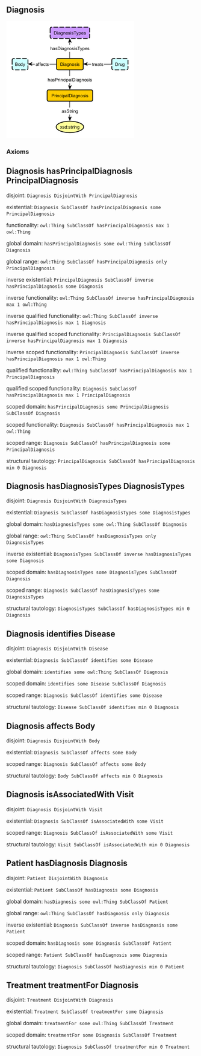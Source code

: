 ## Diagnosis
![schema-diagram](Diagnosis.png)

### Axioms

## Diagnosis hasPrincipalDiagnosis PrincipalDiagnosis
disjoint: `Diagnosis DisjointWith PrincipalDiagnosis`

existential: `Diagnosis SubClassOf hasPrincipalDiagnosis some PrincipalDiagnosis`

functionality: `owl:Thing SubClassOf hasPrincipalDiagnosis max 1 owl:Thing`

global domain: `hasPrincipalDiagnosis some owl:Thing SubClassOf Diagnosis`

global range: `owl:Thing SubClassOf hasPrincipalDiagnosis only PrincipalDiagnosis`

inverse existential: `PrincipalDiagnosis SubClassOf inverse hasPrincipalDiagnosis some Diagnosis`

inverse functionality: `owl:Thing SubClassOf inverse hasPrincipalDiagnosis max 1 owl:Thing`

inverse qualified functionality: `owl:Thing SubClassOf inverse hasPrincipalDiagnosis max 1 Diagnosis`

inverse qualified scoped functionality: `PrincipalDiagnosis SubClassOf inverse hasPrincipalDiagnosis max 1 Diagnosis`

inverse scoped functionality: `PrincipalDiagnosis SubClassOf inverse hasPrincipalDiagnosis max 1 owl:Thing`

qualified functionality: `owl:Thing SubClassOf hasPrincipalDiagnosis max 1 PrincipalDiagnosis`

qualified scoped functionality: `Diagnosis SubClassOf hasPrincipalDiagnosis max 1 PrincipalDiagnosis`

scoped domain: `hasPrincipalDiagnosis some PrincipalDiagnosis SubClassOf Diagnosis`

scoped functionality: `Diagnosis SubClassOf hasPrincipalDiagnosis max 1 owl:Thing`

scoped range: `Diagnosis SubClassOf hasPrincipalDiagnosis some PrincipalDiagnosis`

structural tautology: `PrincipalDiagnosis SubClassOf hasPrincipalDiagnosis min 0 Diagnosis`

## Diagnosis hasDiagnosisTypes DiagnosisTypes
disjoint: `Diagnosis DisjointWith DiagnosisTypes`

existential: `Diagnosis SubClassOf hasDiagnosisTypes some DiagnosisTypes`

global domain: `hasDiagnosisTypes some owl:Thing SubClassOf Diagnosis`

global range: `owl:Thing SubClassOf hasDiagnosisTypes only DiagnosisTypes`

inverse existential: `DiagnosisTypes SubClassOf inverse hasDiagnosisTypes some Diagnosis`

scoped domain: `hasDiagnosisTypes some DiagnosisTypes SubClassOf Diagnosis`

scoped range: `Diagnosis SubClassOf hasDiagnosisTypes some DiagnosisTypes`

structural tautology: `DiagnosisTypes SubClassOf hasDiagnosisTypes min 0 Diagnosis`

## Diagnosis identifies Disease
disjoint: `Diagnosis DisjointWith Disease`

existential: `Diagnosis SubClassOf identifies some Disease`

global domain: `identifies some owl:Thing SubClassOf Diagnosis`

scoped domain: `identifies some Disease SubClassOf Diagnosis`

scoped range: `Diagnosis SubClassOf identifies some Disease`

structural tautology: `Disease SubClassOf identifies min 0 Diagnosis`

## Diagnosis affects Body
disjoint: `Diagnosis DisjointWith Body`

existential: `Diagnosis SubClassOf affects some Body`

scoped range: `Diagnosis SubClassOf affects some Body`

structural tautology: `Body SubClassOf affects min 0 Diagnosis`

## Diagnosis isAssociatedWith Visit
disjoint: `Diagnosis DisjointWith Visit`

existential: `Diagnosis SubClassOf isAssociatedWith some Visit`

scoped range: `Diagnosis SubClassOf isAssociatedWith some Visit`

structural tautology: `Visit SubClassOf isAssociatedWith min 0 Diagnosis`

## Patient hasDiagnosis Diagnosis
disjoint: `Patient DisjointWith Diagnosis`

existential: `Patient SubClassOf hasDiagnosis some Diagnosis`

global domain: `hasDiagnosis some owl:Thing SubClassOf Patient`

global range: `owl:Thing SubClassOf hasDiagnosis only Diagnosis`

inverse existential: `Diagnosis SubClassOf inverse hasDiagnosis some Patient`

scoped domain: `hasDiagnosis some Diagnosis SubClassOf Patient`

scoped range: `Patient SubClassOf hasDiagnosis some Diagnosis`

structural tautology: `Diagnosis SubClassOf hasDiagnosis min 0 Patient`

## Treatment treatmentFor Diagnosis
disjoint: `Treatment DisjointWith Diagnosis`

existential: `Treatment SubClassOf treatmentFor some Diagnosis`

global domain: `treatmentFor some owl:Thing SubClassOf Treatment`

scoped domain: `treatmentFor some Diagnosis SubClassOf Treatment`

structural tautology: `Diagnosis SubClassOf treatmentFor min 0 Treatment`

